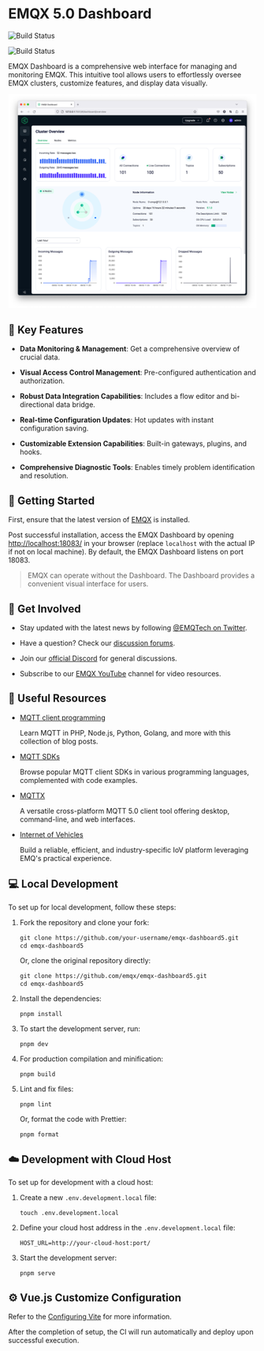 # EMQX 5.0 Dashboard

![Build Status](https://github.com/emqx/emqx-dashboard5/actions/workflows/build_oss_package.yaml/badge.svg)

![Build Status](https://github.com/emqx/emqx-dashboard5/actions/workflows/build_enterprise_package.yaml/badge.svg)

EMQX Dashboard is a comprehensive web interface for managing and monitoring EMQX. This intuitive tool allows users to effortlessly oversee EMQX clusters, customize features, and display data visually.

![image](./assets/overview-light.png)

## 🎯 Key Features

- **Data Monitoring & Management**: Get a comprehensive overview of crucial data.
  
- **Visual Access Control Management**: Pre-configured authentication and authorization.
  
- **Robust Data Integration Capabilities**: Includes a flow editor and bi-directional data bridge.
  
- **Real-time Configuration Updates**: Hot updates with instant configuration saving.
  
- **Customizable Extension Capabilities**: Built-in gateways, plugins, and hooks.
  
- **Comprehensive Diagnostic Tools**: Enables timely problem identification and resolution.

## 🚀 Getting Started

First, ensure that the latest version of [EMQX](https://www.emqx.com/en/try?product=broker) is installed.

Post successful installation, access the EMQX Dashboard by opening <http://localhost:18083/> in your browser (replace `localhost` with the actual IP if not on local machine). By default, the EMQX Dashboard listens on port 18083.

> EMQX can operate without the Dashboard. The Dashboard provides a convenient visual interface for users.

## 🤝 Get Involved

- Stay updated with the latest news by following [@EMQTech on Twitter](https://twitter.com/EMQTech).
  
- Have a question? Check our [discussion forums](https://github.com/emqx/emqx/discussions).
  
- Join our [official Discord](https://discord.gg/xYGf3fQnES) for general discussions.
  
- Subscribe to our [EMQX YouTube](https://www.youtube.com/channel/UC5FjR77ErAxvZENEWzQaO5Q) channel for video resources.

## 📘 Useful Resources

- [MQTT client programming](https://www.emqx.com/en/blog/tag/mqtt-client-programming)

  Learn MQTT in PHP, Node.js, Python, Golang, and more with this collection of blog posts.

- [MQTT SDKs](https://www.emqx.com/en/mqtt-client-sdk)

  Browse popular MQTT client SDKs in various programming languages, complemented with code examples.

- [MQTTX](https://mqttx.app/)

  A versatile cross-platform MQTT 5.0 client tool offering desktop, command-line, and web interfaces.

- [Internet of Vehicles](https://www.emqx.com/en/blog/category/internet-of-vehicles)

  Build a reliable, efficient, and industry-specific IoV platform leveraging EMQ's practical experience.

## 💻 Local Development

To set up for local development, follow these steps:

1. Fork the repository and clone your fork:

    ```shell
    git clone https://github.com/your-username/emqx-dashboard5.git
    cd emqx-dashboard5
    ```

   Or, clone the original repository directly:

    ```shell
    git clone https://github.com/emqx/emqx-dashboard5.git
    cd emqx-dashboard5
    ```

2. Install the dependencies:

    ```shell
    pnpm install
    ```

3. To start the development server, run:

    ```shell
    pnpm dev
    ```

4. For production compilation and minification:

    ```shell
    pnpm build
    ```

5. Lint and fix files:

    ```shell
    pnpm lint
    ```

   Or, format the code with Prettier:

    ```shell
    pnpm format
    ```

## ☁️ Development with Cloud Host

To set up for development with a cloud host:

1. Create a new `.env.development.local` file:

    ```shell
    touch .env.development.local
    ```

2. Define your cloud host address in the `.env.development.local` file:

    ```shell
    HOST_URL=http://your-cloud-host:port/
    ```

3. Start the development server:

    ```shell
    pnpm serve
    ```

## ⚙️ Vue.js Customize Configuration

Refer to the [Configuring Vite](https://vitejs.dev/config/#configuring-vite) for more information.

After the completion of setup, the CI will run automatically and deploy upon successful execution.
